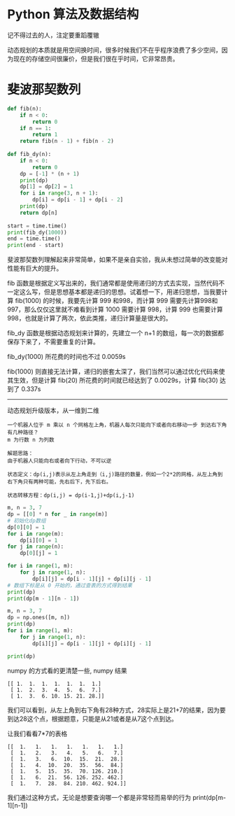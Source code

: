 # Python 算法及数据结构
记不得过去的人，注定要重蹈覆辙

动态规划的本质就是用空间换时间，很多时候我们不在乎程序浪费了多少空间，因为现在的存储空间很廉价，但是我们很在乎时间，它非常昂贵。
# 斐波那契数列
```python
def fib(n):
    if n < 0:
        return 0
    if n == 1:
        return 1
    return fib(n - 1) + fib(n - 2)
   
def fib_dy(n):
    if n < 0:
        return 0
    dp = [-1] * (n + 1)
    print(dp)
    dp[1] = dp[2] = 1
    for i in range(3, n + 1):
        dp[i] = dp[i - 1] + dp[i - 2]
    print(dp)
    return dp[n]
    
start = time.time()
print(fib_dy(1000))
end = time.time()
print(end - start)
```
斐波那契数列理解起来非常简单，如果不是亲自实验，我从未想过简单的改变能对性能有巨大的提升。

fib 函数是根据定义写出来的，我们通常都是使用递归的方式去实现，当然代码不一定这么写，但是思想基本都是递归的思想。试着想一下，用递归思想，当我要计算 fib(1000) 的时候，我要先计算 999 和998，而计算 999 需要先计算998和997，那么仅仅这里就不难看到计算 1000 需要计算 998，计算 999 也需要计算 998，也就是计算了两次，依此类推，递归计算量是很大的。

fib_dy 函数是根据动态规划来计算的，先建立一个 n+1 的数组，每一次的数据都保存下来了，不需要重复的计算。

fib_dy(1000) 所花费的时间也不过 0.0059s

fib(1000) 则直接无法计算，递归的嵌套太深了，我们当然可以通过优化代码来使其生效，但是计算 fib(20) 所花费的时间就已经达到了 0.0029s，计算 fib(30) 达到了 0.337s

---------------------------
动态规划升级版本，从一维到二维

```
一个机器人位于 m 乘以 n 个网格左上角，机器人每次只能向下或者向右移动一步 到达右下角有几种路径？
m 为行数 n 为列数

解题思路：
由于机器人只能向右或者向下行动，不可以逆

状态定义：dp(i,j)表示从左上角走到（i,j)路径的数量，例如一个2*2的网格，从左上角到右下角只有两种可能，先右后下，先下后右。

状态转移方程：dp(i,j) = dp(i-1,j)+dp(i,j-1)
```
```python
m, n = 3, 7
dp = [[0] * n for _ in range(m)]
# 初始化dp数组
dp[0][0] = 1
for i in range(m):
    dp[i][0] = 1
for j in range(n):
    dp[0][j] = 1

for i in range(1, m):
    for j in range(1, n):
        dp[i][j] = dp[i - 1][j] + dp[i][j - 1]
# 数组下标是从 0 开始的，通过查表的方式得到结果
print(dp)
print(dp[m - 1][n - 1])
```
```python
m, n = 3, 7
dp = np.ones([m, n])
print(dp)
for i in range(1, m):
    for j in range(1, n):
        dp[i][j] = dp[i - 1][j] + dp[i][j - 1]

print(dp)
```
numpy 的方式看的更清楚一些, numpy 结果
```
[[ 1.  1.  1.  1.  1.  1.  1.]
 [ 1.  2.  3.  4.  5.  6.  7.]
 [ 1.  3.  6. 10. 15. 21. 28.]]
```
我们可以看到，从左上角到右下角有28种方式，28实际上是21+7的结果，因为要到达28这个点，根据题意，只能是从21或者是从7这个点到达。

让我们看看7*7的表格
```
[[  1.   1.   1.   1.   1.   1.   1.]
 [  1.   2.   3.   4.   5.   6.   7.]
 [  1.   3.   6.  10.  15.  21.  28.]
 [  1.   4.  10.  20.  35.  56.  84.]
 [  1.   5.  15.  35.  70. 126. 210.]
 [  1.   6.  21.  56. 126. 252. 462.]
 [  1.   7.  28.  84. 210. 462. 924.]]
```
我们通过这种方式，无论是想要查询哪一个都是非常轻而易举的行为 print(dp[m-1][n-1])
